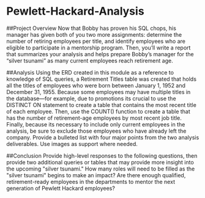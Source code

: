 # Pewlett-Hackard-Analysis

##Project Overview
  Now that Bobby has proven his SQL chops, his manager has given both of you two more assignments: determine the number of retiring employees per title, and identify employees who are eligible to participate in a mentorship program. Then, you’ll write a report that summarizes your analysis and helps prepare Bobby’s manager for the “silver tsunami” as many current employees reach retirement age.

##Analysis
  Using the ERD created in this module as a reference to knowledge of SQL queries, a Retirement Titles table was created that holds all the titles of employees who were born between January 1, 1952 and December 31, 1955. Because some employees may have multiple titles in the database—for example, due to promotions its crucial to use the DISTINCT ON statement to create a table that contains the most recent title of each employee. Then, use the COUNT() function to create a table that has the number of retirement-age employees by most recent job title. Finally, because its necessary to include only current employees in the analysis, be sure to exclude those employees who have already left the company.
  Provide a bulleted list with four major points from the two analysis deliverables. Use images as support where needed.

##Conclusion
Provide high-level responses to the following questions, then provide two additional queries or tables that may provide more insight into the upcoming "silver tsunami."
How many roles will need to be filled as the "silver tsunami" begins to make an impact?
Are there enough qualified, retirement-ready employees in the departments to mentor the next generation of Pewlett Hackard employees?
